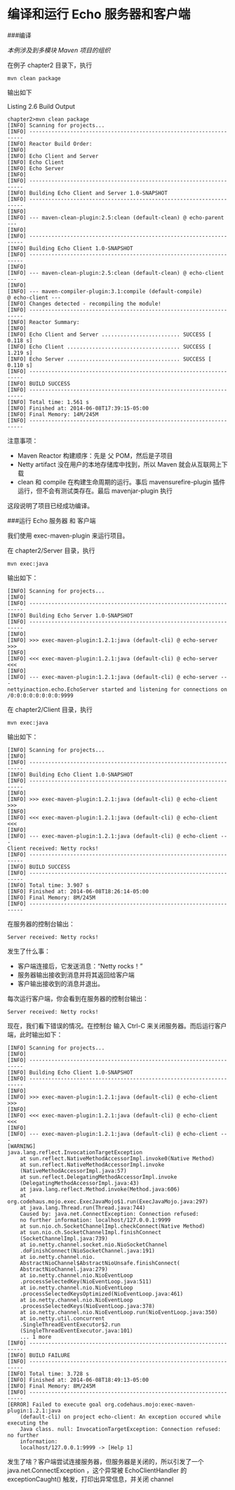 编译和运行 Echo 服务器和客户端
=========

###编译

*本例涉及到多模块 Maven 项目的组织*

在例子 chapter2 目录下，执行

	mvn clean package

输出如下

Listing 2.6 Build Output

	chapter2>mvn clean package
	[INFO] Scanning for projects...
	[INFO] --------------------------------------------------------------------
	[INFO] Reactor Build Order:
	[INFO]
	[INFO] Echo Client and Server
	[INFO] Echo Client
	[INFO] Echo Server
	[INFO]
	[INFO] --------------------------------------------------------------------
	[INFO] Building Echo Client and Server 1.0-SNAPSHOT
	[INFO] --------------------------------------------------------------------
	[INFO]
	[INFO] --- maven-clean-plugin:2.5:clean (default-clean) @ echo-parent ---
	[INFO]
	[INFO] --------------------------------------------------------------------
	[INFO] Building Echo Client 1.0-SNAPSHOT
	[INFO] --------------------------------------------------------------------
	[INFO]
	[INFO] --- maven-clean-plugin:2.5:clean (default-clean) @ echo-client ---
	[INFO]
	[INFO] --- maven-compiler-plugin:3.1:compile (default-compile)
	@ echo-client ---
	[INFO] Changes detected - recompiling the module!
	[INFO] --------------------------------------------------------------------
	[INFO] Reactor Summary:
	[INFO]
	[INFO] Echo Client and Server ......................... SUCCESS [ 0.118 s]
	[INFO] Echo Client .................................... SUCCESS [ 1.219 s]
	[INFO] Echo Server .................................... SUCCESS [ 0.110 s]
	[INFO] --------------------------------------------------------------------
	[INFO] BUILD SUCCESS
	[INFO] --------------------------------------------------------------------
	[INFO] Total time: 1.561 s
	[INFO] Finished at: 2014-06-08T17:39:15-05:00
	[INFO] Final Memory: 14M/245M
	[INFO] --------------------------------------------------------------------

注意事项：

* Maven Reactor 构建顺序：先是 父 POM，然后是子项目
* Netty artifact 没在用户的本地存储库中找到，所以 Maven 就会从互联网上下载
* clean 和 compile 在构建生命周期的运行。事后 mavensurefire-plugin
插件运行，但不会有测试类存在。最后 mavenjar-plugin 执行

这段说明了项目已经成功编译。

###运行 Echo 服务器 和 客户端

我们使用 exec-maven-plugin 来运行项目。

在 chapter2/Server 目录，执行

	mvn exec:java

输出如下：

	[INFO] Scanning for projects...
	[INFO]
	[INFO] --------------------------------------------------------------------
	[INFO] Building Echo Server 1.0-SNAPSHOT
	[INFO] --------------------------------------------------------------------
	[INFO]
	[INFO] >>> exec-maven-plugin:1.2.1:java (default-cli) @ echo-server >>>
	[INFO]
	[INFO] <<< exec-maven-plugin:1.2.1:java (default-cli) @ echo-server <<<
	[INFO]
	[INFO] --- exec-maven-plugin:1.2.1:java (default-cli) @ echo-server ---
	nettyinaction.echo.EchoServer started and listening for connections on
	/0:0:0:0:0:0:0:0:9999

在 chapter2/Client 目录，执行

	mvn exec:java

输出如下：

	[INFO] Scanning for projects...
	[INFO]
	[INFO] --------------------------------------------------------------------
	[INFO] Building Echo Client 1.0-SNAPSHOT
	[INFO] --------------------------------------------------------------------
	[INFO]
	[INFO] >>> exec-maven-plugin:1.2.1:java (default-cli) @ echo-client >>>
	[INFO]
	[INFO] <<< exec-maven-plugin:1.2.1:java (default-cli) @ echo-client <<<
	[INFO]
	[INFO] --- exec-maven-plugin:1.2.1:java (default-cli) @ echo-client ---
	Client received: Netty rocks!
	[INFO] --------------------------------------------------------------------
	[INFO] BUILD SUCCESS
	[INFO] --------------------------------------------------------------------
	[INFO] Total time: 3.907 s
	[INFO] Finished at: 2014-06-08T18:26:14-05:00
	[INFO] Final Memory: 8M/245M
	[INFO] --------------------------------------------------------------------

在服务器的控制台输出：

	Server received: Netty rocks!

发生了什么事：

* 客户端连接后，它发送消息：“Netty rocks！”
* 服务器输出接收到消息并将其返回给客户端
* 客户输出接收到的消息并退出。

每次运行客户端，你会看到在服务器的控制台输出：

	Server received: Netty rocks!

现在，我们看下错误的情况。在控制台 输入 Ctrl-C 来关闭服务器。而后运行客户端，此时输出如下：

	[INFO] Scanning for projects...
	[INFO]
	[INFO] --------------------------------------------------------------------
	[INFO] Building Echo Client 1.0-SNAPSHOT
	[INFO] --------------------------------------------------------------------
	[INFO]
	[INFO] >>> exec-maven-plugin:1.2.1:java (default-cli) @ echo-client >>>
	[INFO]
	[INFO] <<< exec-maven-plugin:1.2.1:java (default-cli) @ echo-client <<<
	[INFO]
	[INFO] --- exec-maven-plugin:1.2.1:java (default-cli) @ echo-client ---
	[WARNING]
	java.lang.reflect.InvocationTargetException
		at sun.reflect.NativeMethodAccessorImpl.invoke0(Native Method)
		at sun.reflect.NativeMethodAccessorImpl.invoke
		(NativeMethodAccessorImpl.java:57)
		at sun.reflect.DelegatingMethodAccessorImpl.invoke
		(DelegatingMethodAccessorImpl.java:43)
		at java.lang.reflect.Method.invoke(Method.java:606)
		at org.codehaus.mojo.exec.ExecJavaMojo$1.run(ExecJavaMojo.java:297)
		at java.lang.Thread.run(Thread.java:744)
		Caused by: java.net.ConnectException: Connection refused:
		no further information: localhost/127.0.0.1:9999
		at sun.nio.ch.SocketChannelImpl.checkConnect(Native Method)
		at sun.nio.ch.SocketChannelImpl.finishConnect
		(SocketChannelImpl.java:739)
		at io.netty.channel.socket.nio.NioSocketChannel
		.doFinishConnect(NioSocketChannel.java:191)
		at io.netty.channel.nio.
		AbstractNioChannel$AbstractNioUnsafe.finishConnect(
		AbstractNioChannel.java:279)
		at io.netty.channel.nio.NioEventLoop
		.processSelectedKey(NioEventLoop.java:511)
		at io.netty.channel.nio.NioEventLoop
		.processSelectedKeysOptimized(NioEventLoop.java:461)
		at io.netty.channel.nio.NioEventLoop
		.processSelectedKeys(NioEventLoop.java:378)
		at io.netty.channel.nio.NioEventLoop.run(NioEventLoop.java:350)
		at io.netty.util.concurrent
		.SingleThreadEventExecutor$2.run
		(SingleThreadEventExecutor.java:101)
		... 1 more
	[INFO] --------------------------------------------------------------------
	[INFO] BUILD FAILURE
	[INFO] --------------------------------------------------------------------
	[INFO] Total time: 3.728 s
	[INFO] Finished at: 2014-06-08T18:49:13-05:00
	[INFO] Final Memory: 8M/245M
	[INFO] --------------------------------------------------------------------
	[ERROR] Failed to execute goal org.codehaus.mojo:exec-maven-plugin:1.2.1:java
		(default-cli) on project echo-client: An exception occured while executing the
		Java class. null: InvocationTargetException: Connection refused: no further
		information:
		localhost/127.0.0.1:9999 -> [Help 1]
		 
发生了啥？客户端尝试连接服务器，但服务器是关闭的，所以引发了一个 java.net.ConnectException ，这个异常被 EchoClientHandler 的 exceptionCaught() 触发，打印出异常信息，并关闭 channel


